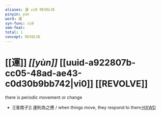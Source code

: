 ```yaml
---
aliases: 運 vi0 REVOLVE
pinyin: yùn
word: 運
syn-func: vi0
sem-feat: 
total: 1
concept: REVOLVE 
---
```

# [[運]] *[[yùn]]*  [[uuid-a922807b-cc05-48ad-ae43-c0d30b9bb742|vi0]] [[REVOLVE]]
there is periodic movement or change
 - [[淮南子]] 運則為之應 / when things move, they respond to them;[HXWD](https://hxwd.org/textview.html?location=KR3j0010_tls_013-21a.35)